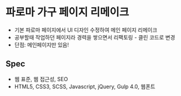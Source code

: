 # 파로마 가구 페이지 리메이크

- 기본 파로마 페이지에서 UI 디자인 수정하여 메인 페이지 리메이크
- 공부할때 작업하던 페이지라 경력을 쌓으면서 리팩토링 - 클린 코드로 변경
- 단점: 메인페이지만 있음!
## Spec
- 웹 표준, 웹 접근성, SEO
- HTML5, CSS3, SCSS, Javascript, jQuery, Gulp 4.0, 웹폰트